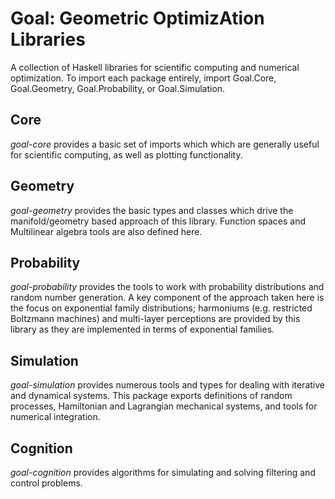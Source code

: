 # Goal: Geometric OptimizAtion Libraries

A collection of Haskell libraries for scientific computing and numerical
optimization. To import each package entirely, import Goal.Core, Goal.Geometry,
Goal.Probability, or Goal.Simulation.

## Core

*goal-core* provides a basic set of imports which which are generally useful for
scientific computing, as well as plotting functionality.

## Geometry

*goal-geometry* provides the basic types and classes which drive the manifold/geometry
based approach of this library. Function spaces and Multilinear algebra tools are
also defined here.

## Probability

*goal-probability* provides the tools to work with probability distributions and random
number generation. A key component of the approach taken here is the focus on
exponential family distributions; harmoniums (e.g. restricted Boltzmann
machines) and multi-layer perceptions are provided by this library as they are
implemented in terms of exponential families.

## Simulation

*goal-simulation* provides numerous tools and types for dealing with iterative
and dynamical systems. This package exports definitions of random processes,
Hamiltonian and Lagrangian mechanical systems, and tools for numerical
integration.

## Cognition

*goal-cognition* provides algorithms for simulating and solving filtering and
control problems.
